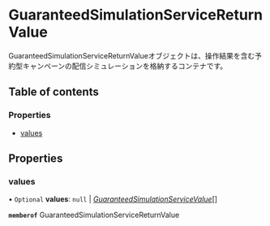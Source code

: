 # GuaranteedSimulationServiceReturnValue


<div lang=\"ja\">GuaranteedSimulationServiceReturnValueオブジェクトは、操作結果を含む予約型キャンペーンの配信シミュレーションを格納するコンテナです。</div> 

## Table of contents

### Properties

- [values](guaranteedsimulationservicereturnvalue.md#values)

## Properties

### values

• `Optional` **values**: ``null`` \| [*GuaranteedSimulationServiceValue*](guaranteedsimulationservicevalue.md)[]

**`memberof`** GuaranteedSimulationServiceReturnValue
